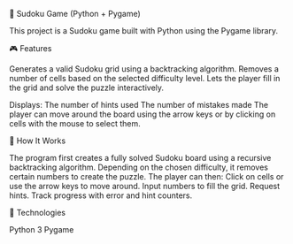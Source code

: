 🧩 Sudoku Game (Python + Pygame)

This project is a Sudoku game built with Python using the Pygame library.

🎮 Features

Generates a valid Sudoku grid using a backtracking algorithm.
Removes a number of cells based on the selected difficulty level.
Lets the player fill in the grid and solve the puzzle interactively.

Displays:
The number of hints used
The number of mistakes made
The player can move around the board using the arrow keys or by clicking on cells with the mouse to select them.

🧠 How It Works

The program first creates a fully solved Sudoku board using a recursive backtracking algorithm.
Depending on the chosen difficulty, it removes certain numbers to create the puzzle.
The player can then:
Click on cells or use the arrow keys to move around.
Input numbers to fill the grid.
Request hints.
Track progress with error and hint counters.

🚀 Technologies

Python 3
Pygame
